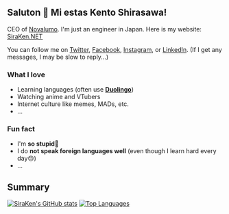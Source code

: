 ## Saluton 👋 Mi estas Kento Shirasawa!

CEO of [Novalumo](https://www.novalumo.llc/). I'm just an engineer in Japan. Here is my website: [SiraKen.NET](https://www.siraken.net/)

You can follow me on [Twitter](https://twitter.com/shirasawa_kento), [Facebook](https://www.facebook.com/shirasawa.kento/), [Instagram](https://www.instagram.com/shirasawa_kento/), or [LinkedIn](https://www.linkedin.com/in/siraken/). (If I get any messages, I may be slow to reply...)

### What I love

- Learning languages (often use **[Duolingo](https://www.duolingo.com/)**)
- Watching anime and VTubers
- Internet culture like memes, MADs, etc.
- ...

### Fun fact

- I'm **so stupid**🤯
- I do **not speak foreign languages well** (even though I learn hard every day😓)
- ...

## Summary

[![SiraKen's GitHub stats](https://github-readme-stats.vercel.app/api?username=SiraKen&show_icons=true&count_private=true)](https://github.com/anuraghazra/github-readme-stats)
[![Top Languages](https://github-readme-stats.vercel.app/api/top-langs/?username=SiraKen&langs_count=10&layout=compact&hide=html,css,scss,shaderlab)](https://github.com/anuraghazra/github-readme-stats)
